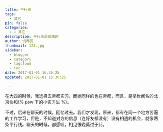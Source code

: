 ```yaml
---
title: 平行线
tags:
  - 其它
pin: false
categories:
  - - 其它
description: 平行线是孤独的
author: 饲养员
thumbnail: 123.jpg
sidebar:
  - blogger
  - category
  - tagcloud
  - toc
date: 2017-01-01 16:36:25
updated: 2017-01-01 16:36:25

---
```


​	在大四的时候，我选择去帝都实习，而她同样的也在帝都，而且，是举世闻名的北京协和{% psw 下的小实习生 %}。

​	不过，后来在聊天的时候，回忆过去。我们才发现，原来，都有在同一个地方苦逼的工作学习，但是，不知道对方的信息（连好友都没有）没有相遇的机会，就像两条平行线。聊天的时候，都感叹，相见恨晚莫过于此。
